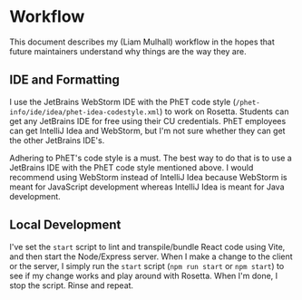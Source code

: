 # Workflow

This document describes my (Liam Mulhall) workflow in the hopes that future maintainers understand why things are the
way they are.

## IDE and Formatting

I use the JetBrains WebStorm IDE with the PhET code style (`/phet-info/ide/idea/phet-idea-codestyle.xml`)
to work on Rosetta. Students can get any JetBrains IDE for free using their CU credentials. PhET employees can get
IntelliJ Idea and WebStorm, but I'm not sure whether they can get the other JetBrains IDE's.

Adhering to PhET's code style is a must. The best way to do that is to use a JetBrains IDE with the PhET code style
mentioned above. I would recommend using WebStorm instead of IntelliJ Idea because WebStorm is meant for JavaScript
development whereas IntelliJ Idea is meant for Java development.

## Local Development

I've set the `start` script to lint and transpile/bundle React code using Vite, and then start the Node/Express server.
When I make a change to the client or the server, I simply run the `start` script (`npm run start` or `npm start`) to
see if my change works and play around with Rosetta. When I'm done, I stop the script. Rinse and repeat.